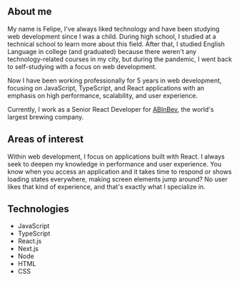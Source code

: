 <!-- https://utfs.io/a/oqi3glmmqm/WfWc1HX19bacCQvsmLTaX5dEIymQOcWnfbr6aY3zvGT91utx -->

## About me

My name is Felipe, I've always liked technology and have been studying web development since I was a child. During high school, I studied at a technical school to learn more about this field. After that, I studied English Language in college (and graduated) because there weren't any technology-related courses in my city, but during the pandemic, I went back to self-studying with a focus on web development.

Now I have been working professionally for 5 years in web development, focusing on JavaScript, TypeScript, and React applications with an emphasis on high performance, scalability, and user experience.

Currently, I work as a Senior React Developer for [ABInBev](https://www.ab-inbev.com/about-us), the world's largest brewing company.

## Areas of interest

Within web development, I focus on applications built with React. I always seek to deepen my knowledge in performance and user experience. You know when you access an application and it takes time to respond or shows loading states everywhere, making screen elements jump around? No user likes that kind of experience, and that's exactly what I specialize in.

## Technologies

- JavaScript
- TypeScript
- React.js
- Next.js
- Node
- HTML
- CSS